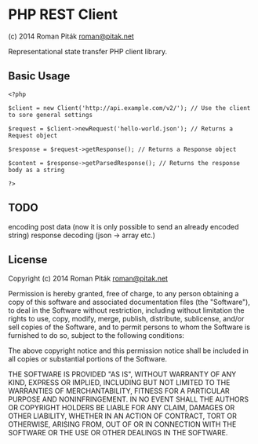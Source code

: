 PHP REST Client
===============
(c) 2014 Roman Piták <roman@pitak.net>

Representational state transfer PHP client library.

Basic Usage
-----------
	<?php

	$client = new Client('http://api.example.com/v2/'); // Use the client to sore general settings

	$request = $client->newRequest('hello-world.json'); // Returns a Request object

	$response = $request->getResponse(); // Returns a Response object

	$content = $response->getParsedResponse(); // Returns the response body as a string

	?>

TODO
----
encoding post data (now it is only possible to send an already encoded string)
response decoding (json -> array etc.)

License
-------

Copyright (c) 2014 Roman Piták <roman@pitak.net>

Permission is hereby granted, free of charge, to any person obtaining a copy
of this software and associated documentation files (the "Software"), to deal
in the Software without restriction, including without limitation the rights
to use, copy, modify, merge, publish, distribute, sublicense, and/or sell
copies of the Software, and to permit persons to whom the Software is
furnished to do so, subject to the following conditions:

The above copyright notice and this permission notice shall be included in
all copies or substantial portions of the Software.

THE SOFTWARE IS PROVIDED "AS IS", WITHOUT WARRANTY OF ANY KIND, EXPRESS OR
IMPLIED, INCLUDING BUT NOT LIMITED TO THE WARRANTIES OF MERCHANTABILITY,
FITNESS FOR A PARTICULAR PURPOSE AND NONINFRINGEMENT. IN NO EVENT SHALL THE
AUTHORS OR COPYRIGHT HOLDERS BE LIABLE FOR ANY CLAIM, DAMAGES OR OTHER
LIABILITY, WHETHER IN AN ACTION OF CONTRACT, TORT OR OTHERWISE, ARISING FROM,
OUT OF OR IN CONNECTION WITH THE SOFTWARE OR THE USE OR OTHER DEALINGS IN
THE SOFTWARE.
